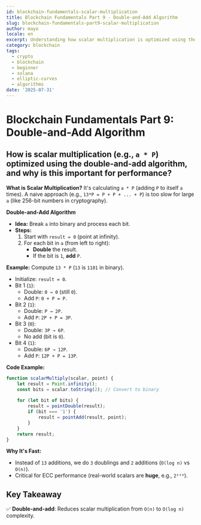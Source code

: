 ```yaml
---
id: blockchain-fundamentals-scalar-multiplication
title: Blockchain Fundamentals Part 9 - Double-and-Add Algorithm
slug: blockchain-fundamentals-part9-scalar-multiplication
author: mayo
locale: en
excerpt: Understanding how scalar multiplication is optimized using the double-and-add algorithm
category: blockchain
tags:
  - crypto
  - blockchain
  - beginner
  - solana
  - elliptic-curves
  - algorithms
date: '2025-07-31'
---
```

# Blockchain Fundamentals Part 9: Double-and-Add Algorithm

## How is scalar multiplication (e.g., `a * P`) optimized using the double-and-add algorithm, and why is this important for performance?

**What is Scalar Multiplication?** It's calculating `a * P` (adding `P` to itself `a` times). A naive approach (e.g., `13*P = P + P + ... + P`) is too slow for large `a` (like 256-bit numbers in cryptography).

**Double-and-Add Algorithm**
* **Idea:** Break `a` into binary and process each bit.
* **Steps:**
   1. Start with `result = 0` (point at infinity).
   2. For each bit in `a` (from left to right):
      * **Double** the result.
      * If the bit is `1`, **add** `P`.

**Example:** Compute `13 * P` (`13` is `1101` in binary).

* Initialize: `result = 0`.
* Bit 1 (`1`):
   * Double: `0 → 0` (still `0`).
   * Add `P`: `0 + P = P`.
* Bit 2 (`1`):
   * Double: `P → 2P`.
   * Add `P`: `2P + P = 3P`.
* Bit 3 (`0`):
   * Double: `3P → 6P`.
   * No add (bit is `0`).
* Bit 4 (`1`):
   * Double: `6P → 12P`.
   * Add `P`: `12P + P = 13P`.

**Code Example:**
```javascript
function scalarMultiply(scalar, point) {
    let result = Point.infinity();
    const bits = scalar.toString(2); // Convert to binary
    
    for (let bit of bits) {
        result = pointDouble(result);
        if (bit === '1') {
            result = pointAdd(result, point);
        }
    }
    return result;
}
```

**Why It's Fast:**
* Instead of `13` additions, we do `3` doublings and `2` additions (`O(log n)` vs `O(n)`).
* Critical for ECC performance (real-world scalars are **huge**, e.g., `2²⁵⁶`).

## Key Takeaway
✅ **Double-and-add**: Reduces scalar multiplication from `O(n)` to `O(log n)` complexity.